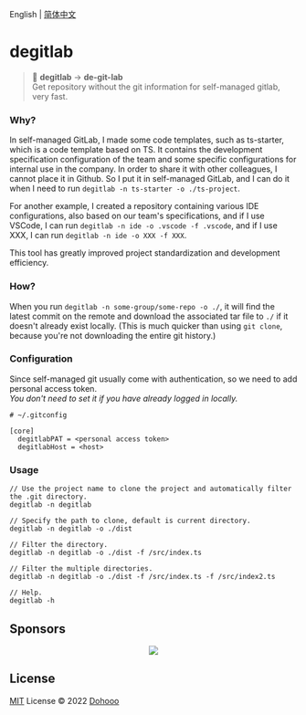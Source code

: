 English | [简体中文](./README.zh-CN.md)

# degitlab

> 🫥 **degitlab** -> **de-git-lab**  
> Get repository without the git information for self-managed gitlab, very fast.  

### Why?

In self-managed GitLab, I made some code templates, such as ts-starter, which is a code template based on TS. It contains the development specification configuration of the team and some specific configurations for internal use in the company. In order to share it with other colleagues, I cannot place it in Github. So I put it in self-managed GitLab, and I can do it when I need to run `degitlab -n ts-starter -o ./ts-project`.  

For another example, I created a repository containing various IDE configurations, also based on our team's specifications, and if I use VSCode, I can run `degitlab -n ide -o .vscode -f .vscode`, and if I use XXX, I can run `degitlab -n ide -o XXX -f XXX`.  

This tool has greatly improved project standardization and development efficiency.

### How?

When you run `degitlab -n some-group/some-repo -o ./`, it will find the latest commit on the remote and download the associated tar file to `./` if it doesn't already exist locally. (This is much quicker than using `git clone`, because you're not downloading the entire git history.)

### Configuration

Since self-managed git usually come with authentication, so we need to add personal access token.  
*You don't need to set it if you have already logged in locally.*
```
# ~/.gitconfig

[core]
  degitlabPAT = <personal access token>
  degitlabHost = <host>
```

### Usage


```
// Use the project name to clone the project and automatically filter the .git directory.
degitlab -n degitlab

// Specify the path to clone, default is current directory.
degitlab -n degitlab -o ./dist

// Filter the directory.
degitlab -n degitlab -o ./dist -f /src/index.ts

// Filter the multiple directories.
degitlab -n degitlab -o ./dist -f /src/index.ts -f /src/index2.ts

// Help.
degitlab -h
```

## Sponsors

<p align="center">
  <img src='https://github.com/dohooo/sponsors/blob/master/sponsors.png?raw=true'/>
</p>

## License

[MIT](./LICENSE) License © 2022 [Dohooo](https://github.com/dohooo)
